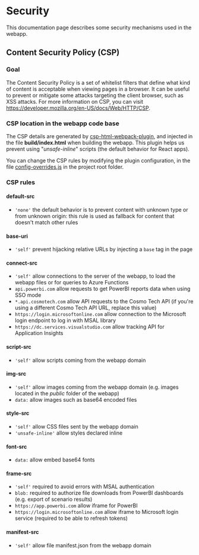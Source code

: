 # Security

This documentation page describes some security mechanisms used in the webapp.

## Content Security Policy (CSP)

### Goal

The Content Security Policy is a set of whitelist filters that define what kind of content is acceptable when viewing pages in a browser. It can be useful to prevent or mitigate some attacks targeting the client browser, such as XSS attacks. For more information on CSP, you can visit https://developer.mozilla.org/en-US/docs/Web/HTTP/CSP.

### CSP location in the webapp code base

The CSP details are generated by [csp-html-webpack-plugin](https://github.com/slackhq/csp-html-webpack-plugin), and injected in the file **build/index.html** when building the webapp. This plugin helps us prevent using "_unsafe-inline_" scripts (the default behavior for React apps).

You can change the CSP rules by modifying the plugin configuration, in the file [config-overrides.js](../config-overrides.js) in the project root folder.

### CSP rules

#### default-src

- `'none'` the default behavior is to prevent content with unknown type or from unknown origin: this rule is used as fallback for content that doesn't match other rules

#### base-uri

- `'self'` prevent hijacking relative URLs by injecting a `base` tag in the page

#### connect-src

- `'self'` allow connections to the server of the webapp, to load the webapp files or for queries to Azure Functions
- `api.powerbi.com` allow requests to get PowerBI reports data when using SSO mode
- `*.api.cosmotech.com` allow API requests to the Cosmo Tech API (if you're using a different Cosmo Tech API URL,
  replace this value)
- `https://login.microsoftonline.com` allow connection to the Microsoft login endpoint to log in with MSAL library
- `https://dc.services.visualstudio.com` allow tracking API for Application Insights

#### script-src

- `'self'` allow scripts coming from the webapp domain

#### img-src

- `'self'` allow images coming from the webapp domain (e.g. images located in the _public_ folder of the webapp)
- `data:` allow images such as base64 encoded files

#### style-src

- `'self'` allow CSS files sent by the webapp domain
- `'unsafe-inline'` allow styles declared inline

#### font-src

- `data:` allow embed base64 fonts

#### frame-src

- `'self'` required to avoid errors with MSAL authentication
- `blob:` required to authorize file downloads from PowerBI dashboards (e.g. export of scenario results)
- `https://app.powerbi.com` allow iframe for PowerBI
- `https://login.microsoftonline.com` allow iframe to Microsoft login service (required to be able to refresh tokens)

#### manifest-src

- `'self'` allow file manifest.json from the webapp domain

